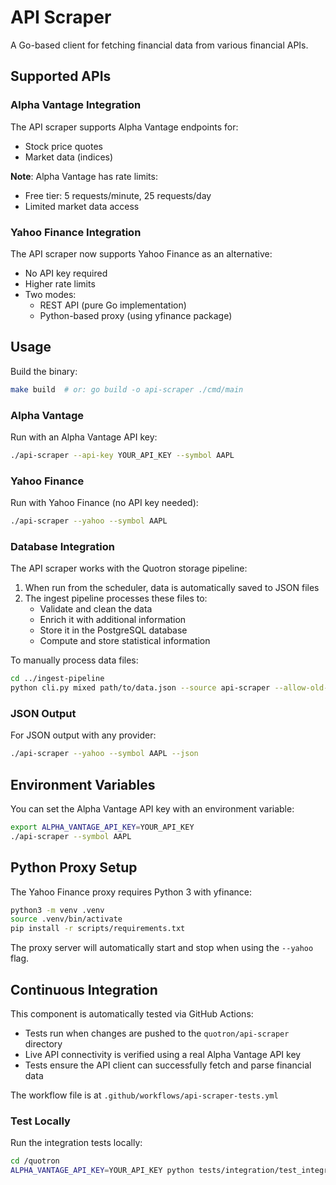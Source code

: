 # API Scraper

A Go-based client for fetching financial data from various financial APIs.

## Supported APIs

### Alpha Vantage Integration

The API scraper supports Alpha Vantage endpoints for:
- Stock price quotes
- Market data (indices)

**Note**: Alpha Vantage has rate limits:
- Free tier: 5 requests/minute, 25 requests/day
- Limited market data access

### Yahoo Finance Integration

The API scraper now supports Yahoo Finance as an alternative:
- No API key required
- Higher rate limits
- Two modes:
  - REST API (pure Go implementation)
  - Python-based proxy (using yfinance package)

## Usage

Build the binary:
```bash
make build  # or: go build -o api-scraper ./cmd/main
```

### Alpha Vantage

Run with an Alpha Vantage API key:
```bash
./api-scraper --api-key YOUR_API_KEY --symbol AAPL
```

### Yahoo Finance

Run with Yahoo Finance (no API key needed):
```bash
./api-scraper --yahoo --symbol AAPL
```

### Database Integration

The API scraper works with the Quotron storage pipeline:

1. When run from the scheduler, data is automatically saved to JSON files
2. The ingest pipeline processes these files to:
   - Validate and clean the data
   - Enrich it with additional information
   - Store it in the PostgreSQL database
   - Compute and store statistical information

To manually process data files:
```bash
cd ../ingest-pipeline
python cli.py mixed path/to/data.json --source api-scraper --allow-old-data
```

### JSON Output

For JSON output with any provider:
```bash
./api-scraper --yahoo --symbol AAPL --json
```

## Environment Variables

You can set the Alpha Vantage API key with an environment variable:
```bash
export ALPHA_VANTAGE_API_KEY=YOUR_API_KEY
./api-scraper --symbol AAPL
```

## Python Proxy Setup

The Yahoo Finance proxy requires Python 3 with yfinance:

```bash
python3 -m venv .venv
source .venv/bin/activate
pip install -r scripts/requirements.txt
```

The proxy server will automatically start and stop when using the `--yahoo` flag.

## Continuous Integration

This component is automatically tested via GitHub Actions:

- Tests run when changes are pushed to the `quotron/api-scraper` directory
- Live API connectivity is verified using a real Alpha Vantage API key
- Tests ensure the API client can successfully fetch and parse financial data

The workflow file is at `.github/workflows/api-scraper-tests.yml`

### Test Locally

Run the integration tests locally:
```bash
cd /quotron
ALPHA_VANTAGE_API_KEY=YOUR_API_KEY python tests/integration/test_integration.py --api
```